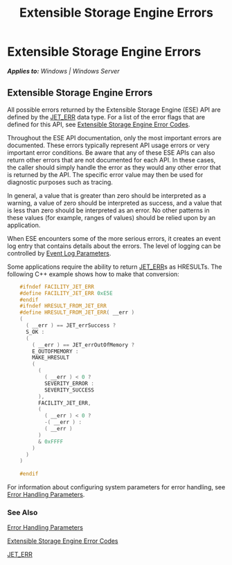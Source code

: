 ﻿---
title: Extensible Storage Engine Errors
TOCTitle: Extensible Storage Engine Errors
ms:assetid: 0c071ed6-0ea2-448b-9f9f-e606c5abf3db
ms:mtpsurl: https://msdn.microsoft.com/library/Gg269184(v=EXCHG.10)
ms:contentKeyID: 32765487
ms.date: 04/11/2016
ms.topic: article
---

# Extensible Storage Engine Errors


_**Applies to:** Windows | Windows Server_

## Extensible Storage Engine Errors

All possible errors returned by the Extensible Storage Engine (ESE) API are defined by the [JET_ERR](./jet-err.md) data type. For a list of the error flags that are defined for this API, see [Extensible Storage Engine Error Codes](./extensible-storage-engine-error-codes.md).

Throughout the ESE API documentation, only the most important errors are documented. These errors typically represent API usage errors or very important error conditions. Be aware that any of these ESE APIs can also return other errors that are not documented for each API. In these cases, the caller should simply handle the error as they would any other error that is returned by the API. The specific error value may then be used for diagnostic purposes such as tracing.

In general, a value that is greater than zero should be interpreted as a warning, a value of zero should be interpreted as success, and a value that is less than zero should be interpreted as an error. No other patterns in these values (for example, ranges of values) should be relied upon by an application.

When ESE encounters some of the more serious errors, it creates an event log entry that contains details about the errors. The level of logging can be controlled by [Event Log Parameters](./event-log-parameters.md).

Some applications require the ability to return [JET_ERR](./jet-err.md)s as HRESULTs. The following C++ example shows how to make that conversion:

```cpp
    #ifndef FACILITY_JET_ERR
    #define FACILITY_JET_ERR 0xE5E
    #endif
    #ifndef HRESULT_FROM_JET_ERR
    #define HRESULT_FROM_JET_ERR( __err )
    (
      ( __err ) == JET_errSuccess ?
      S_OK :
      (
        ( __err ) == JET_errOutOfMemory ?
        E_OUTOFMEMORY :
        MAKE_HRESULT
        (
          (
            ( __err ) < 0 ?
            SEVERITY_ERROR :
            SEVERITY_SUCCESS
          ),
          FACILITY_JET_ERR,
          (
            ( __err ) < 0 ?
            -( __err ) :
            ( __err )
          )
          & 0xFFFF
        )
      )
    )
    
    #endif
```

For information about configuring system parameters for error handling, see [Error Handling Parameters](./error-handling-parameters.md).

### See Also

[Error Handling Parameters](./error-handling-parameters.md)

[Extensible Storage Engine Error Codes](./extensible-storage-engine-error-codes.md)

[JET_ERR](./jet-err.md)